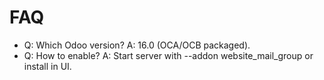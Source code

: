 # FAQ

- Q: Which Odoo version? A: 16.0 (OCA/OCB packaged).
- Q: How to enable? A: Start server with --addon website_mail_group or install in UI.
